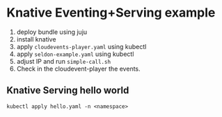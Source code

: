 # Knative Eventing+Serving example

1. deploy bundle using juju
2. install knative
3. apply `cloudevents-player.yaml` using kubectl
4. apply `seldon-example.yaml` using kubectl
5. adjust IP and run `simple-call.sh`
6. Check in the cloudevent-player the events.

## Knative Serving hello world

```
kubectl apply hello.yaml -n <namespace>
```